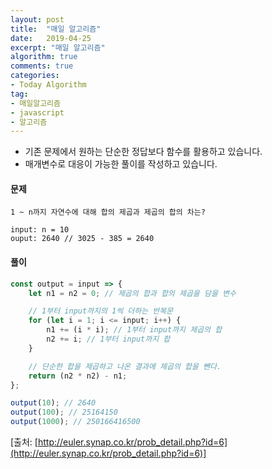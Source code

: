 ```yaml
---
layout: post
title:  "매일 알고리즘"
date:   2019-04-25
excerpt: "매일 알고리즘"
algorithm: true
comments: true
categories:
- Today Algorithm
tag:
- 매일알고리즘
- javascript
- 알고리즘
---
```


* 기존 문제에서 원하는 단순한 정답보다 함수를 활용하고 있습니다.
* 매개변수로 대응이 가능한 풀이를 작성하고 있습니다.

#### 문제
```
1 ~ n까지 자연수에 대해 합의 제곱과 제곱의 합의 차는?

input: n = 10
ouput: 2640 // 3025 - 385 = 2640
```

#### 풀이
```javascript
const output = input => {
    let n1 = n2 = 0; // 제곱의 합과 합의 제곱을 담을 변수

    // 1부터 input까지의 1씩 더하는 반복문
    for (let i = 1; i <= input; i++) {
        n1 += (i * i); // 1부터 input까지 제곱의 합
        n2 += i; // 1부터 input까지 합
    }

    // 단순한 합을 제곱하고 나온 결과에 제곱의 합을 뺀다.
    return (n2 * n2) - n1;
};

output(10); // 2640
output(100); // 25164150
output(1000); // 250166416500
```

[출처: [http://euler.synap.co.kr/prob_detail.php?id=6](http://euler.synap.co.kr/prob_detail.php?id=6)]
